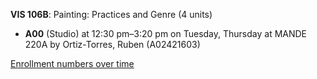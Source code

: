**VIS 106B**: Painting: Practices and Genre (4 units)

- **A00** (Studio) at 12:30 pm–3:20 pm on Tuesday, Thursday at MANDE 220A by Ortiz-Torres, Ruben (A02421603)

[Enrollment numbers over time](./VIS106B.tsv)
